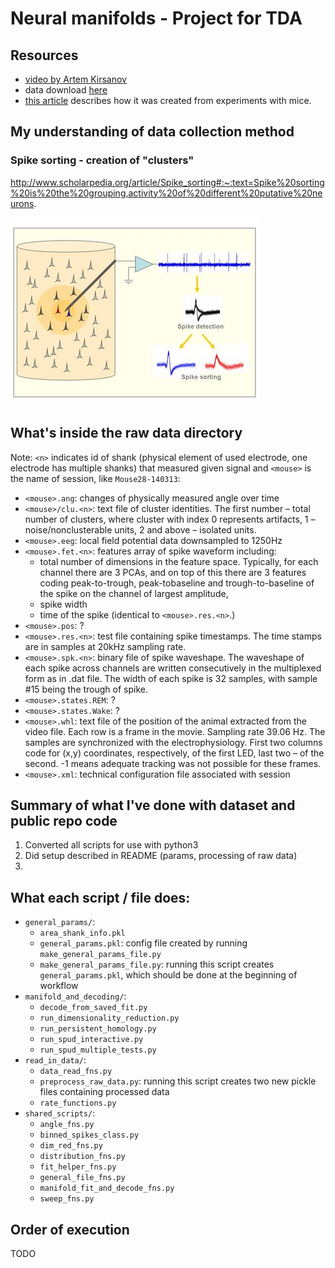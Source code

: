# Neural manifolds - Project for TDA
## Resources
- [video by Artem Kirsanov](v=QHj9uVmwA_0&ab_channel=ArtemKirsanov)
- data download [here](https://crcns.org/data-sets/thalamus/th-1/about-th-1.) 
- [this article](https://www.researchgate.net/publication/273064711_Internally_organized_mechanisms_of_the_head_direction_sense) describes how it was created from experiments with mice.

## My understanding of data collection method
### Spike sorting - creation of "clusters"
http://www.scholarpedia.org/article/Spike_sorting#:~:text=Spike%20sorting%20is%20the%20grouping,activity%20of%20different%20putative%20neurons.

![image](images/spike_sorting.jpg)

## What's inside the raw data directory
Note: `<n>` indicates id of shank (physical element of used electrode, one electrode has multiple shanks) that measured given signal and `<mouse>` is the name of session, like `Mouse28-140313`:

- `<mouse>.ang`: changes of physically measured angle over time
- `<mouse>/clu.<n>`: text file of cluster identities. The first number – total number of clusters, where cluster with index 0 represents artifacts, 1 – noise/nonclusterable units, 2 and above – isolated units.
- `<mouse>.eeg`: local field potential data downsampled to 1250Hz
- `<mouse>.fet.<n>`: features array of spike waveform including:
    - total number of dimensions in the feature space. Typically, for each channel there are 3 PCAs, and on top of this there are 3 features coding peak-to-trough, peak-tobaseline and trough-to-baseline of the spike on the channel of largest amplitude,
    - spike width 
    - time of the spike (identical to `<mouse>.res.<n>`.)
- `<mouse>.pos`: ?
- `<mouse>.res.<n>`: test file containing spike timestamps.  The time stamps are in samples at 20kHz sampling rate.
- `<mouse>.spk.<n>`: binary file of spike waveshape. The waveshape of each spike across channels are written consecutively in the multiplexed form as in .dat file. The width of each spike is 32 samples, with sample #15 being the trough of spike.
- `<mouse>.states.REM`: ?
- `<mouse>.states.Wake`: ?
- `<mouse>.whl`: text file of the position of the animal extracted from the video file. Each row is a frame in the movie. Sampling rate 39.06 Hz. The samples are synchronized with the electrophysiology. First two columns code for (x,y) coordinates, respectively, of the first LED, last two – of the second. -1 means
adequate tracking was not possible for these frames.
- `<mouse>.xml`: technical configuration file associated with session

## Summary of what I've done with dataset and public repo code
1. Converted all scripts for use with python3
2. Did setup described in README (params, processing of raw data)
3. 

## What each script / file does:
- `general_params/`:
    - `area_shank_info.pkl`
    - `general_params.pkl`: config file created by running `make_general_params_file.py`
    - `make_general_params_file.py`: running this script creates `general_params.pkl`, which should be done at the beginning of workflow
- `manifold_and_decoding/`:
    - `decode_from_saved_fit.py`
    - `run_dimensionality_reduction.py`
    - `run_persistent_homology.py`
    - `run_spud_interactive.py`
    - `run_spud_multiple_tests.py`
- `read_in_data/`:
    - `data_read_fns.py`
    - `preprocess_raw_data.py`: running this script creates two new pickle files containing processed data
    - `rate_functions.py`
- `shared_scripts/`:
    - `angle_fns.py`
    - `binned_spikes_class.py`
    - `dim_red_fns.py`
    - `distribution_fns.py`
    - `fit_helper_fns.py`
    - `general_file_fns.py`
    - `manifold_fit_and_decode_fns.py`
    - `sweep_fns.py`

## Order of execution
TODO
